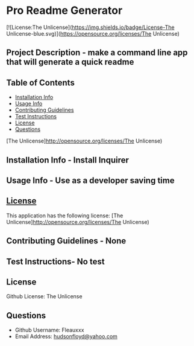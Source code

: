 # Pro Readme Generator
  
[![License:The Unlicense](https://img.shields.io/badge/License-The Unlicense-blue.svg)](https://opensource.org/licenses/The Unlicense)
## Project Description - make a command line app that will generate a quick readme

## Table of Contents
* [Installation Info](#installation-info)
* [Usage Info](#usage-info)
* [Contributing Guidelines](#contributing-guidelines)
* [Test Instructions](#test-instructions)
* [License](#license)
* [Questions](#questions)

[The Unlicense]http://opensource.org/licenses/The Unlicense)

## Installation Info - Install Inquirer

## Usage Info - Use as a developer saving time


  ## [License](#table-of-contents)
  This application has the following license:
  [The Unlicense]http://opensource.org/licenses/The Unlicense)
    

## Contributing Guidelines - None

## Test Instructions- No test

## License
Github License: The Unlicense


## Questions
* Github Username: Fleauxxx
* Email Address: hudsonfloyd@yahoo.com